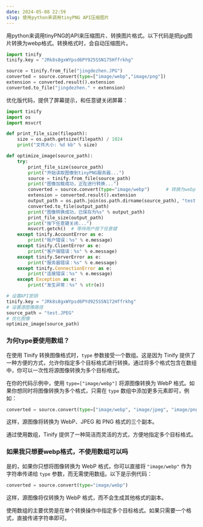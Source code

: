 ```yaml
---
date: 2024-05-08 22:59
slug: 使用python来调用tinyPNG API压缩图片
---
```


用python来调用tinyPNG的API来压缩图片、转换图片格式。以下代码是把jpg图片转换为webp格式。转换格式时，会自动压缩图片。

```python
import tinify
tinify.key = "JRk8s8gxWYpsd6PY925SSN175Hffrkhg"

source = tinify.from_file("jingdezhen.JPG")
converted = source.convert(type=["image/webp","image/png"])
extension = converted.result().extension
converted.to_file("jingdezhen." + extension)	
```

<!-- truncate -->

优化版代码，提供了屏幕提示，和任意键关闭屏幕：

```python
import tinify
import os
import msvcrt

def print_file_size(filepath):
    size = os.path.getsize(filepath) / 1024
    print("文件大小: %d kb" % size)

def optimize_image(source_path):
    try:
        print_file_size(source_path)
        print("开始读取图像到tinyPNG服务器...")
        source = tinify.from_file(source_path)
        print("图像加载成功，正在进行转换...")
        converted = source.convert(type="image/webp")      # 转换为webp
        extension = converted.result().extension
        output_path = os.path.join(os.path.dirname(source_path), "test." + extension)
        converted.to_file(output_path)
        print("图像转换成功，已保存为%s" % output_path)
        print_file_size(output_path)
        print("按下任意键关闭...")
        msvcrt.getch()  # 等待用户按下任意键
    except tinify.AccountError as e:
        print("账户错误：%s" % e.message)
    except tinify.ClientError as e:
        print("客户端错误：%s" % e.message)
    except tinify.ServerError as e:
        print("服务器错误：%s" % e.message)
    except tinify.ConnectionError as e:
        print("连接错误：%s" % e.message)
    except Exception as e:
        print("发生异常：%s" % str(e))

# 设置API密钥
tinify.key = "JRk8s8gxWYpsd6PYd925SSN172Hffrkhg"
# 设置源图像路径
source_path = "test.JPEG"
# 优化图像
optimize_image(source_path)
```



### 为何type要使用数组？

在使用 Tinify 转换图像格式时，`type` 参数接受一个数组。这是因为 Tinify 提供了一种方便的方式，允许你指定多个目标格式进行转换。通过将多个格式包含在数组中，你可以一次性将源图像转换为多个目标格式。

在你的代码示例中，使用 `type=["image/webp"]` 将源图像转换为 WebP 格式。如果你想同时将图像转换为多个格式，只需在 `type` 数组中添加更多元素即可，例如：

```python
converted = source.convert(type=["image/webp", "image/jpeg", "image/png"])
```

这样，源图像将转换为 WebP、JPEG 和 PNG 格式的三个副本。

通过使用数组，Tinify 提供了一种简洁而灵活的方式，方便地指定多个目标格式。

### 如果我只想要webp格式，不使用数组可以吗

是的，如果你只想将图像转换为 WebP 格式，你可以直接将 `"image/webp"` 作为字符串传递给 `type` 参数，而无需使用数组。以下是示例代码：

```python
converted = source.convert(type="image/webp")
```

这样，源图像将仅转换为 WebP 格式，而不会生成其他格式的副本。

使用数组的主要优势是在单个转换操作中指定多个目标格式。如果只需要一个格式，直接传递字符串即可。



